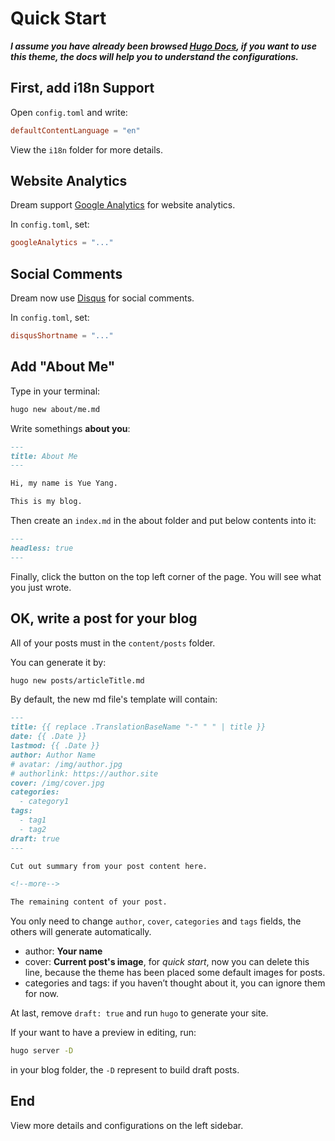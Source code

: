 # Quick Start

**_I assume you have already been browsed [Hugo Docs](https://gohugo.io/documentation/), if you want to use this theme, the docs will help you to understand the configurations._**

## First, add i18n Support

Open `config.toml` and write:

```toml
defaultContentLanguage = "en"
```

View the `i18n` folder for more details.

## Website Analytics

Dream support [Google Analytics](https://www.google.com/analytics/) for website analytics.

In `config.toml`, set:

```toml
googleAnalytics = "..."
```

## Social Comments

Dream now use [Disqus](https://disqus.com/) for social comments.

In `config.toml`, set:

```toml
disqusShortname = "..."
```

## Add "About Me"

Type in your terminal:

```sh
hugo new about/me.md
```

Write somethings **about you**:

```md
---
title: About Me
---

Hi, my name is Yue Yang.

This is my blog.
```

Then create an `index.md` in the about folder and put below contents into it:

```md
---
headless: true
---
```

Finally, click the button on the top left corner of the page. You will see what you just wrote.

## OK, write a post for your blog

All of your posts must in the `content/posts` folder.

You can generate it by:

```sh
hugo new posts/articleTitle.md
```

By default, the new md file's template will contain:

```md
---
title: {{ replace .TranslationBaseName "-" " " | title }}
date: {{ .Date }}
lastmod: {{ .Date }}
author: Author Name
# avatar: /img/author.jpg
# authorlink: https://author.site
cover: /img/cover.jpg
categories:
  - category1
tags:
  - tag1
  - tag2
draft: true
---

Cut out summary from your post content here.

<!--more-->

The remaining content of your post.
```

You only need to change `author`, `cover`, `categories` and `tags` fields, the others will generate automatically.

- author: **Your name**
- cover: **Current post's image**, for _quick start_, now you can delete this line, because the theme has been placed some default images for posts.
- categories and tags: if you haven’t thought about it, you can ignore them for now.

At last, remove `draft: true` and run `hugo` to generate your site.

If your want to have a preview in editing, run:

```sh
hugo server -D
```

in your blog folder, the `-D` represent to build draft posts.

## End

View more details and configurations on the left sidebar.
